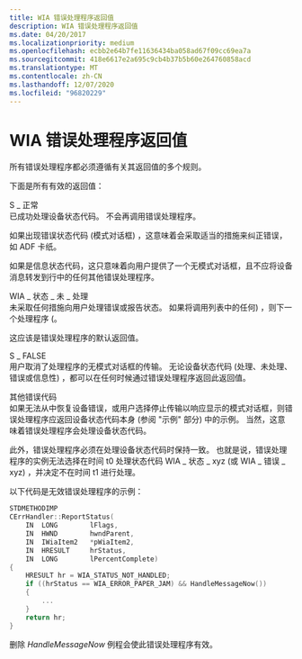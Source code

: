 ```yaml
---
title: WIA 错误处理程序返回值
description: WIA 错误处理程序返回值
ms.date: 04/20/2017
ms.localizationpriority: medium
ms.openlocfilehash: ecbb2e64b7fe11636434ba058ad67f09cc69ea7a
ms.sourcegitcommit: 418e6617e2a695c9cb4b37b5b60e264760858acd
ms.translationtype: MT
ms.contentlocale: zh-CN
ms.lasthandoff: 12/07/2020
ms.locfileid: "96820229"
---
```

# <a name="wia-error-handler-return-values"></a>WIA 错误处理程序返回值


所有错误处理程序都必须遵循有关其返回值的多个规则。

下面是所有有效的返回值：

<a href="" id="s-ok"></a>S \_ 正常  
已成功处理设备状态代码。 不会再调用错误处理程序。

如果出现错误状态代码 (模式对话框) ，这意味着会采取适当的措施来纠正错误，如 ADF 卡纸。

如果是信息状态代码，这只意味着向用户提供了一个无模式对话框，且不应将设备消息转发到行中的任何其他错误处理程序。

<a href="" id="wia-status-not-handled"></a>WIA \_ 状态 \_ 未 \_ 处理  
未采取任何措施向用户处理错误或报告状态。 如果将调用列表中的任何) ，则下一个处理程序 (。

这应该是错误处理程序的默认返回值。

<a href="" id="s-false"></a>S \_ FALSE  
用户取消了处理程序的无模式对话框的传输。 无论设备状态代码 (处理、未处理、错误或信息性) ，都可以在任何时候通过错误处理程序返回此返回值。

<a href="" id="other-error-codes"></a>其他错误代码  
如果无法从中恢复设备错误，或用户选择停止传输以响应显示的模式对话框，则错误处理程序应返回设备状态代码本身 (参阅 "示例" 部分) 中的示例。 当然，这意味着错误处理程序会处理设备状态代码。

此外，错误处理程序必须在处理设备状态代码时保持一致。 也就是说，错误处理程序的实例无法选择在时间 t0 处理状态代码 WIA \_ 状态 \_ xyz (或 WIA \_ 错误 \_ xyz) ，并决定不在时间 t1 进行处理。

以下代码是无效错误处理程序的示例：

```cpp
STDMETHODIMP
CErrHandler::ReportStatus(
    IN  LONG        lFlags,
    IN  HWND        hwndParent,
    IN  IWiaItem2   *pWiaItem2,
    IN  HRESULT     hrStatus,
    IN  LONG        lPercentComplete)
{
    HRESULT hr = WIA_STATUS_NOT_HANDLED;
    if ((hrStatus == WIA_ERROR_PAPER_JAM) && HandleMessageNow())
    {
        ...
    }
    return hr;
}
```

删除 *HandleMessageNow* 例程会使此错误处理程序有效。

 

 




